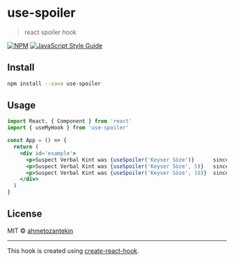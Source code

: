 # use-spoiler

> react spoiler hook

[![NPM](https://img.shields.io/npm/v/use-spoiler.svg)](https://www.npmjs.com/package/use-spoiler) [![JavaScript Style Guide](https://img.shields.io/badge/code_style-standard-brightgreen.svg)](https://standardjs.com)

## Install

```bash
npm install --save use-spoiler
```

## Usage

```jsx
import React, { Component } from 'react'
import { useMyHook } from 'use-spoiler'

const App = () => {
  return (
    <div id='example'>
      <p>Suspect Verbal Kint was {useSpoiler('Keyser Söze')}      since in the beginning.</p>
      <p>Suspect Verbal Kint was {useSpoiler('Keyser Söze', 5)}   since in the beginning.</p>
      <p>Suspect Verbal Kint was {useSpoiler('Keyser Söze', 10)}  since in the beginning.</p>
    </div>
  )
}
```

## License

MIT © [ahmetozantekin](https://github.com/ahmetozantekin)

---

This hook is created using [create-react-hook](https://github.com/hermanya/create-react-hook).
